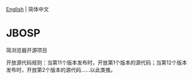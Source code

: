 [English](./README.md) | 简体中文
# JBOSP
简浏览器开源项目

开放源代码规则：当第11个版本发布时，开放第1个版本的源代码；当第12个版本发布时，开放第2个版本的源代码......以此类推。
